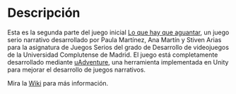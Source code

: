 # Descripción

Esta es la segunda parte del juego inicial [Lo que hay que aguantar](https://github.com/JuegosSerios-UCM-Grupo2-20-21/LoQueHayQueAguantar), un juego serio narrativo desarrollado por Paula Martínez, Ana Martín y Stiven Arias para la asignatura de Juegos Serios del grado de Desarrollo de videojuegos de la Universidad Complutense de Madrid.
El juego está completamente desarrollado mediante [uAdventure](https://github.com/e-ucm/uAdventure/releases), una herramienta implementada en Unity para mejorar el desarrollo de juegos narrativos. 

Mira la [Wiki](https://github.com/JuegosSerios-UCM-Grupo2-20-21/LoQueHayQueAguantar2/wiki) para más información.